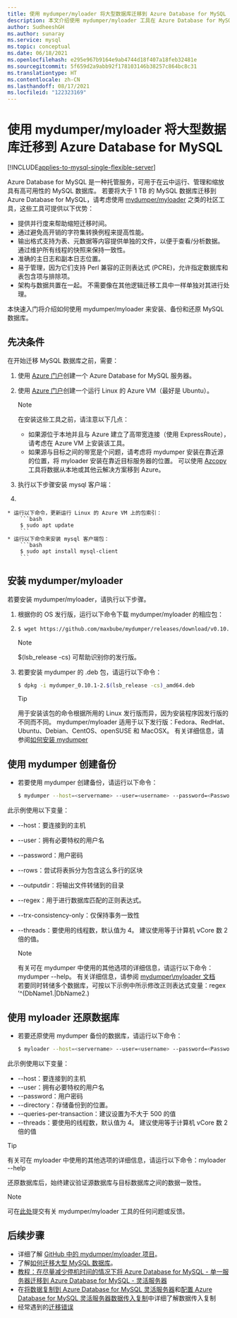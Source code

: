 ```yaml
---
title: 使用 mydumper/myloader 将大型数据库迁移到 Azure Database for MySQL
description: 本文介绍使用 mydumper/myloader 工具在 Azure Database for MySQL 中备份和还原数据库的两种常用方法
author: SudheeshGH
ms.author: sunaray
ms.service: mysql
ms.topic: conceptual
ms.date: 06/18/2021
ms.openlocfilehash: e295e967b9164e9ab4744d18f407a18feb32481e
ms.sourcegitcommit: 5f659d2a9abb92f178103146b38257c864bc8c31
ms.translationtype: HT
ms.contentlocale: zh-CN
ms.lasthandoff: 08/17/2021
ms.locfileid: "122323169"
---
```

# <a name="migrate-large-databases-to-azure-database-for-mysql-using-mydumpermyloader"></a>使用 mydumper/myloader 将大型数据库迁移到 Azure Database for MySQL

[!INCLUDE[applies-to-mysql-single-flexible-server](includes/applies-to-mysql-single-flexible-server.md)]

Azure Database for MySQL 是一种托管服务，可用于在云中运行、管理和缩放具有高可用性的 MySQL 数据库。 若要将大于 1 TB 的 MySQL 数据库迁移到 Azure Database for MySQL，请考虑使用 [mydumper/myloader](https://centminmod.com/mydumper.html) 之类的社区工具，这些工具可提供以下优势：

* 提供并行度来帮助缩短迁移时间。
* 通过避免高开销的字符集转换例程来提高性能。
* 输出格式支持为表、元数据等内容提供单独的文件，以便于查看/分析数据。 通过维护所有线程的快照来保持一致性。
* 准确的主日志和副本日志位置。
* 易于管理，因为它们支持 Perl 兼容的正则表达式 (PCRE)，允许指定数据库和表包含项与排除项。
* 架构与数据共置在一起。 不需要像在其他逻辑迁移工具中一样单独对其进行处理。

本快速入门将介绍如何使用 mydumper/myloader 来安装、备份和还原 MySQL 数据库。

## <a name="prerequisites"></a>先决条件

在开始迁移 MySQL 数据库之前，需要：

1. 使用 [Azure 门户](./flexible-server/quickstart-create-server-portal.md)创建一个 Azure Database for MySQL 服务器。

2. 使用 [Azure 门户](../virtual-machines/linux/quick-create-portal.md)创建一个运行 Linux 的 Azure VM（最好是 Ubuntu）。
    > [!Note]
    > 在安装这些工具之前，请注意以下几点：
    >
    > * 如果源位于本地并且与 Azure 建立了高带宽连接（使用 ExpressRoute），请考虑在 Azure VM 上安装该工具。<br> 
    > * 如果源与目标之间的带宽是个问题，请考虑将 mydumper 安装在靠近源的位置，将 myloader 安装在靠近目标服务器的位置。 可以使用 [Azcopy](../storage/common/storage-use-azcopy-v10.md) 工具将数据从本地或其他云解决方案移到 Azure。

3. 执行以下步骤安装 mysql 客户端：

4. 

    * 运行以下命令，更新运行 Linux 的 Azure VM 上的包索引：
        ```bash
        $ sudo apt update
        ```
    * 运行以下命令来安装 mysql 客户端包：
        ```bash
        $ sudo apt install mysql-client
        ```

## <a name="install-mydumpermyloader"></a>安装 mydumper/myloader

若要安装 mydumper/myloader，请执行以下步骤。

1. 根据你的 OS 发行版，运行以下命令下载 mydumper/myloader 的相应包：
2. 
    ```bash
    $ wget https://github.com/maxbube/mydumper/releases/download/v0.10.1/mydumper_0.10.1-2.$(lsb_release -cs)_amd64.deb
    ```

    > [!Note]
    > $(lsb_release -cs) 可帮助识别你的发行版。

3. 若要安装 mydumper 的 .deb 包，请运行以下命令：

    ```bash
    $ dpkg -i mydumper_0.10.1-2.$(lsb_release -cs)_amd64.deb
    ```

    > [!Tip]
    > 用于安装该包的命令根据所用的 Linux 发行版而异，因为安装程序因发行版的不同而不同。 mydumper/myloader 适用于以下发行版：Fedora、RedHat、Ubuntu、Debian、CentOS、openSUSE 和 MacOSX。 有关详细信息，请参阅[如何安装 mydumper](https://github.com/maxbube/mydumper#how-to-install-mydumpermyloader)

## <a name="create-a-backup-using-mydumper"></a>使用 mydumper 创建备份

* 若要使用 mydumper 创建备份，请运行以下命令：

    ```bash
    $ mydumper --host=<servername> --user=<username> --password=<Password> --outputdir=./backup --rows=100000 --compress --build-empty-files --threads=16 --compress-protocol --trx-consistency-only --ssl  --regex '^(<Db_name>\.)' -L mydumper-logs.txt
    ```

此示例使用以下变量：

* --host：要连接到的主机
* --user：拥有必要特权的用户名 
* --password：用户密码
* --rows：尝试将表拆分为包含这么多行的区块
* --outputdir：将输出文件转储到的目录
* --regex：用于进行数据库匹配的正则表达式。
* --trx-consistency-only：仅保持事务一致性
* --threads：要使用的线程数，默认值为 4。 建议使用等于计算机 vCore 数 2 倍的值。

    >[!Note] 
    >有关可在 mydumper 中使用的其他选项的详细信息，请运行以下命令：mydumper --help。 有关详细信息，请参阅 [mydumper\myloader 文档](https://centminmod.com/mydumper.html)<br>
    若要同时转储多个数据库，可按以下示例中所示修改正则表达式变量：regex ’^(DbName1\.|DbName2\.)

## <a name="restore-your-database-using-myloader"></a>使用 myloader 还原数据库

* 若要还原使用 mydumper 备份的数据库，请运行以下命令：

    ```bash
    $ myloader --host=<servername> --user=<username> --password=<Password> --directory=./backup --queries-per-transaction=500 --threads=16 --compress-protocol --ssl --verbose=3 -e 2>myloader-logs.txt
    ```

此示例使用以下变量：

* --host：要连接到的主机
* --user：拥有必要特权的用户名 
* --password：用户密码
* --directory：存储备份到的位置。 
* --queries-per-transaction：建议设置为不大于 500 的值
* --threads：要使用的线程数，默认值为 4。 建议使用等于计算机 vCore 数 2 倍的值

> [!Tip]
> 有关可在 myloader 中使用的其他选项的详细信息，请运行以下命令：myloader --help

还原数据库后，始终建议验证源数据库与目标数据库之间的数据一致性。

> [!Note]
> 可在[此处](https://github.com/maxbube/mydumper/issues)提交有关 mydumper/myloader 工具的任何问题或反馈。

## <a name="next-steps"></a>后续步骤

* 详细了解 [GitHub 中的 mydumper/myloader 项目](https://github.com/maxbube/mydumper)。
* 了解[如何迁移大型 MySQL 数据库](https://techcommunity.microsoft.com/t5/azure-database-for-mysql/best-practices-for-migrating-large-databases-to-azure-database/ba-p/1362699)。
* [教程：在尽量减少停机时间的情况下将 Azure Database for MySQL - 单一服务器迁移到 Azure Database for MySQL - 灵活服务器](howto-migrate-single-flexible-minimum-downtime.md)
* 在[将数据复制到 Azure Database for MySQL 灵活服务器](flexible-server/concepts-data-in-replication.md)和[配置 Azure Database for MySQL 灵活服务器数据传入复制](./flexible-server/how-to-data-in-replication.md)中详细了解数据传入复制
* 经常遇到的[迁移错误](./howto-troubleshoot-common-errors.md)